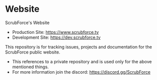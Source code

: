# Website
ScrubForce's Website

- Production Site: https://www.scrubforce.tv
- Development Site: https://dev.scrubforce.tv

This repository is for tracking issues, projects and documentation for the ScrubForce public website.

- This references to a private repository and is used only for the above mentioned things.
- For more information join the discord: https://discord.gg/ScrubForce
